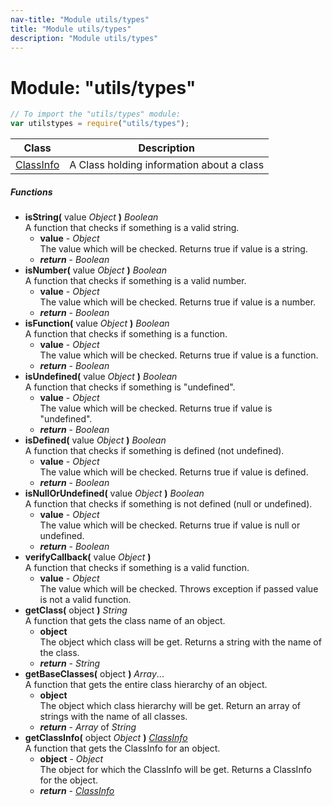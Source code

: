 ```yaml
---
nav-title: "Module utils/types"
title: "Module utils/types"
description: "Module utils/types"
---
```

# Module: "utils/types"

``` JavaScript
// To import the "utils/types" module:
var utilstypes = require("utils/types");
```

Class | Description
------|------------
[ClassInfo](../../utils/types/ClassInfo.md) | A Class holding information about a class

##### Functions
 - **isString(** value _Object_ **)** _Boolean_  
     A function that checks if something is a valid string.
   - **value** - _Object_  
     The value which will be checked.
Returns true if value is a string.
   - _**return**_ - _Boolean_
 - **isNumber(** value _Object_ **)** _Boolean_  
     A function that checks if something is a valid number.
   - **value** - _Object_  
     The value which will be checked.
Returns true if value is a number.
   - _**return**_ - _Boolean_
 - **isFunction(** value _Object_ **)** _Boolean_  
     A function that checks if something is a function.
   - **value** - _Object_  
     The value which will be checked.
Returns true if value is a function.
   - _**return**_ - _Boolean_
 - **isUndefined(** value _Object_ **)** _Boolean_  
     A function that checks if something is "undefined".
   - **value** - _Object_  
     The value which will be checked.
Returns true if value is "undefined".
   - _**return**_ - _Boolean_
 - **isDefined(** value _Object_ **)** _Boolean_  
     A function that checks if something is defined (not undefined).
   - **value** - _Object_  
     The value which will be checked.
Returns true if value is defined.
   - _**return**_ - _Boolean_
 - **isNullOrUndefined(** value _Object_ **)** _Boolean_  
     A function that checks if something is not defined (null or undefined).
   - **value** - _Object_  
     The value which will be checked.
Returns true if value is null or undefined.
   - _**return**_ - _Boolean_
 - **verifyCallback(** value _Object_ **)**  
     A function that checks if something is a valid function.
   - **value** - _Object_  
     The value which will be checked.
Throws exception if passed value is not a valid function.
 - **getClass(** object **)** _String_  
     A function that gets the class name of an object.
   - **object**  
     The object which class will be get.
Returns a string with the name of the class.
   - _**return**_ - _String_
 - **getBaseClasses(** object **)** _Array_...  
     A function that gets the entire class hierarchy of an object.
   - **object**  
     The object which class hierarchy will be get.
Return an array of strings with the name of all classes.
   - _**return**_ - _Array_ of _String_
 - **getClassInfo(** object _Object_ **)** [_ClassInfo_](../../utils/types/ClassInfo.md)  
     A function that gets the ClassInfo for an object.
   - **object** - _Object_  
     The object for which the ClassInfo will be get.
Returns a ClassInfo for the object.
   - _**return**_ - [_ClassInfo_](../../utils/types/ClassInfo.md)